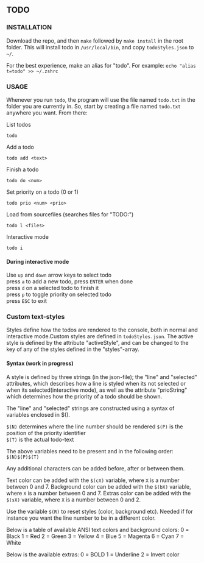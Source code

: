 ## TODO

### INSTALLATION

Download the repo, and then `make` followed by `make install` in the root folder. This will install todo in `/usr/local/bin`, and copy `todoStyles.json` to `~/`.

For the best experience, make an alias for "todo". For example: `echo "alias t=todo" >> ~/.zshrc`

### USAGE

Whenever you run `todo`, the program will use the file named `todo.txt` in the folder you are currently in. So, start by creating a file named `todo.txt` anywhere you want. From there:

List todos
```
todo
```

Add a todo
```
todo add <text>
```

Finish a todo
```
todo do <num>
```

Set priority on a todo (0 or 1)
```
todo prio <num> <prio>
```

Load from sourcefiles (searches files for "TODO:")
```
todo l <files>
```

Interactive mode
```
todo i
```

#### During interactive mode

Use `up` and `down` arrow keys to select todo  
press `a` to add a new todo, press `ENTER` when done  
press `d` on a selected todo to finish it  
press `p` to toggle priority on selected todo  
press `ESC` to exit  

### Custom text-styles
Styles define how the todos are rendered to the console, both in normal and interactive mode.Custom styles are defined in `todoStyles.json`. The active style is defined by the attribute "activeStyle", and can be changed to the key of any of the styles defined in the "styles"-array.

#### Syntax (work in progress)
A style is defined by three strings (in the json-file); the "line" and "selected" attributes, which describes how a line is styled when its not selected or when its selected(interactive mode), as well as the attribute "prioString" which determines how the priority of a todo should be shown. 

The "line" and "selected" strings are constructed using a syntax of variables enclosed in $().

`$(N)` determines where the line number should be rendered
`$(P)` is the position of the priority identifier  
`$(T)` is the actual todo-text  

The above variables need to be present and in the following order: `$(N)$(P)$(T)`

Any additional characters can be added before, after or between them.

Text color can be added with the `$(cX)` variable, where `X` is a number between 0 and 7.
Background color can be added with the `$(bX)` variable, where `X` is a number between 0 and 7.
Extras color can be added with the `$(sX)` variable, where `X` is a number between 0 and 2.

Use the variable `$(R)` to reset styles (color, background etc). Needed if for instance you want the line number to be in a different color.

Below is a table of available ANSI text colors and background colors:
0 = Black
1 = Red
2 = Green
3 = Yellow
4 = Blue
5 = Magenta
6 = Cyan
7 = White

Below is the available extras:
0 = BOLD
1 = Underline
2 = Invert color

